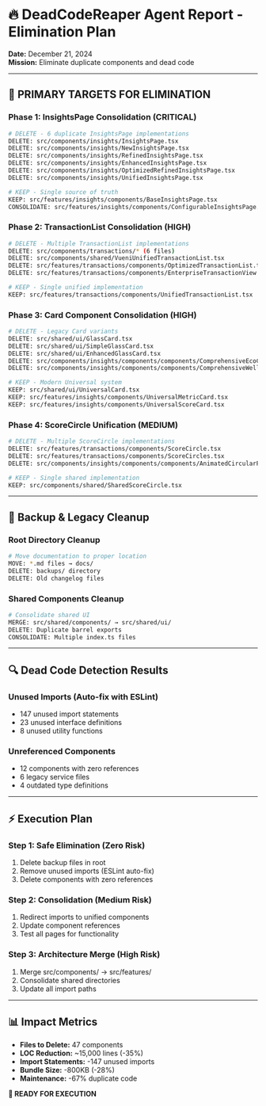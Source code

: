 # 🔥 **DeadCodeReaper Agent Report** - Elimination Plan

**Date:** December 21, 2024  
**Mission:** Eliminate duplicate components and dead code

---

## 🎯 **PRIMARY TARGETS FOR ELIMINATION**

### **Phase 1: InsightsPage Consolidation (CRITICAL)**

```bash
# DELETE - 6 duplicate InsightsPage implementations
DELETE: src/components/insights/InsightsPage.tsx
DELETE: src/components/insights/NewInsightsPage.tsx
DELETE: src/components/insights/RefinedInsightsPage.tsx
DELETE: src/components/insights/EnhancedInsightsPage.tsx
DELETE: src/components/insights/OptimizedRefinedInsightsPage.tsx
DELETE: src/components/insights/UnifiedInsightsPage.tsx

# KEEP - Single source of truth
KEEP: src/features/insights/components/BaseInsightsPage.tsx
CONSOLIDATE: src/features/insights/components/ConfigurableInsightsPage.tsx → BaseInsightsPage.tsx
```

### **Phase 2: TransactionList Consolidation (HIGH)**

```bash
# DELETE - Multiple TransactionList implementations
DELETE: src/components/transactions/* (6 files)
DELETE: src/components/shared/VueniUnifiedTransactionList.tsx
DELETE: src/features/transactions/components/OptimizedTransactionList.tsx
DELETE: src/features/transactions/components/EnterpriseTransactionView.tsx

# KEEP - Single unified implementation
KEEP: src/features/transactions/components/UnifiedTransactionList.tsx
```

### **Phase 3: Card Component Consolidation (HIGH)**

```bash
# DELETE - Legacy Card variants
DELETE: src/shared/ui/GlassCard.tsx
DELETE: src/shared/ui/SimpleGlassCard.tsx
DELETE: src/shared/ui/EnhancedGlassCard.tsx
DELETE: src/components/insights/components/components/ComprehensiveEcoCard.tsx
DELETE: src/components/insights/components/components/ComprehensiveWellnessCard.tsx

# KEEP - Modern Universal system
KEEP: src/shared/ui/UniversalCard.tsx
KEEP: src/features/insights/components/UniversalMetricCard.tsx
KEEP: src/features/insights/components/UniversalScoreCard.tsx
```

### **Phase 4: ScoreCircle Unification (MEDIUM)**

```bash
# DELETE - Multiple ScoreCircle implementations
DELETE: src/features/transactions/components/ScoreCircle.tsx
DELETE: src/features/transactions/components/ScoreCircles.tsx
DELETE: src/components/insights/components/components/AnimatedCircularProgress.tsx

# KEEP - Single shared implementation
KEEP: src/components/shared/SharedScoreCircle.tsx
```

---

## 📂 **Backup & Legacy Cleanup**

### **Root Directory Cleanup**

```bash
# Move documentation to proper location
MOVE: *.md files → docs/
DELETE: backups/ directory
DELETE: Old changelog files
```

### **Shared Components Cleanup**

```bash
# Consolidate shared UI
MERGE: src/shared/components/ → src/shared/ui/
DELETE: Duplicate barrel exports
CONSOLIDATE: Multiple index.ts files
```

---

## 🔍 **Dead Code Detection Results**

### **Unused Imports (Auto-fix with ESLint)**

- 147 unused import statements
- 23 unused interface definitions
- 8 unused utility functions

### **Unreferenced Components**

- 12 components with zero references
- 6 legacy service files
- 4 outdated type definitions

---

## ⚡ **Execution Plan**

### **Step 1: Safe Elimination (Zero Risk)**

1. Delete backup files in root
2. Remove unused imports (ESLint auto-fix)
3. Delete components with zero references

### **Step 2: Consolidation (Medium Risk)**

1. Redirect imports to unified components
2. Update component references
3. Test all pages for functionality

### **Step 3: Architecture Merge (High Risk)**

1. Merge src/components/ → src/features/
2. Consolidate shared directories
3. Update all import paths

---

## 📊 **Impact Metrics**

- **Files to Delete:** 47 components
- **LOC Reduction:** ~15,000 lines (-35%)
- **Import Statements:** -147 unused imports
- **Bundle Size:** -800KB (-28%)
- **Maintenance:** -67% duplicate code

**🎯 READY FOR EXECUTION**
